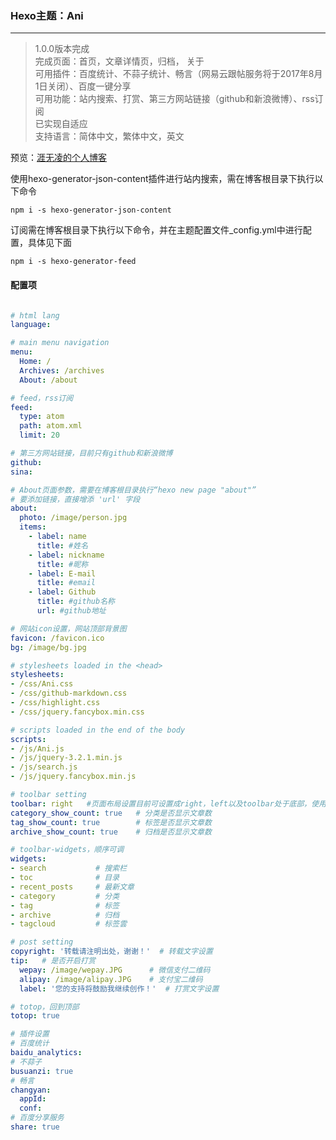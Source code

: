 ### Hexo主题：Ani

---

> 1.0.0版本完成\
> 完成页面：首页，文章详情页，归档， 关于\
> 可用插件：百度统计、不蒜子统计、畅言（网易云跟帖服务将于2017年8月1日关闭）、百度一键分享\
> 可用功能：站内搜索、打赏、第三方网站链接（github和新浪微博）、rss订阅\
> 已实现自适应\
> 支持语言：简体中文，繁体中文，英文

预览：[涯无凌的个人博客](http://blog.ywulin.com/"涯无凌")

使用hexo-generator-json-content插件进行站内搜索，需在博客根目录下执行以下命令

`npm i -s hexo-generator-json-content`

订阅需在博客根目录下执行以下命令，并在主题配置文件_config.yml中进行配置，具体见下面

`npm i -s hexo-generator-feed`

#### 配置项

```yml

# html lang
language:

# main menu navigation
menu:
  Home: /
  Archives: /archives
  About: /about

# feed，rss订阅
feed:
  type: atom
  path: atom.xml
  limit: 20

# 第三方网站链接，目前只有github和新浪微博
github: 
sina: 

# About页面参数，需要在博客根目录执行“hexo new page "about"”
# 要添加链接，直接增添 'url' 字段
about:
  photo: /image/person.jpg
  items:
    - label: name
      title: #姓名
    - label: nickname
      title: #昵称
    - label: E-mail
      title: #email
    - label: Github
      title: #github名称
      url: #github地址

# 网站icon设置，网站顶部背景图
favicon: /favicon.ico
bg: /image/bg.jpg

# stylesheets loaded in the <head>
stylesheets:
- /css/Ani.css
- /css/github-markdown.css
- /css/highlight.css
- /css/jquery.fancybox.min.css

# scripts loaded in the end of the body
scripts:
- /js/Ani.js
- /js/jquery-3.2.1.min.js
- /js/search.js
- /js/jquery.fancybox.min.js

# toolbar setting
toolbar: right   #页面布局设置目前可设置成right，left以及toolbar处于底部，使用left的话自适应会隐藏掉toolbar，主要还是以right布局进行设计的
category_show_count: true   # 分类是否显示文章数
tag_show_count: true        # 标签是否显示文章数
archive_show_count: true    # 归档是否显示文章数

# toolbar-widgets，顺序可调
widgets:
- search           # 搜索栏
- toc              # 目录
- recent_posts     # 最新文章
- category         # 分类
- tag              # 标签
- archive          # 归档
- tagcloud         # 标签雲

# post setting
copyright: '转载请注明出处，谢谢！'  # 转载文字设置
tip:   # 是否开启打赏
  wepay: /image/wepay.JPG      # 微信支付二维码
  alipay: /image/alipay.JPG    # 支付宝二维码
  label: '您的支持将鼓励我继续创作！'  # 打赏文字设置

# totop，回到顶部
totop: true

# 插件设置
# 百度统计
baidu_analytics: 
# 不蒜子
busuanzi: true
# 畅言
changyan:
  appId: 
  conf: 
# 百度分享服务
share: true

```